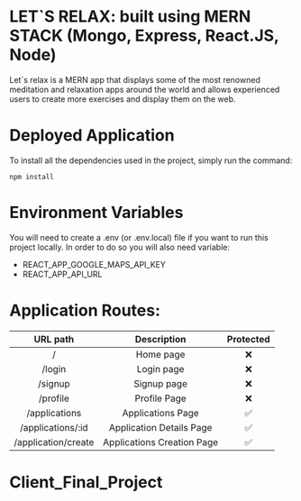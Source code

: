 # LET`S RELAX: built using MERN STACK (Mongo, Express, React.JS, Node)

Let`s relax is a MERN app that displays some of the most renowned meditation and relaxation apps around the world and allows
experienced users to create more exercises and display them on the web.

# Deployed Application

To install all the dependencies used in the project, simply run the command:

```
npm install
```

# Environment Variables

You will need to create a .env (or .env.local) file if you want to run this project locally. In order to do so you will also need variable:

- REACT_APP_GOOGLE_MAPS_API_KEY
- REACT_APP_API_URL

# Application Routes:

|              URL path               |        Description        | Protected |
| :---------------------------------: | :-----------------------: | :-------: |
|                  /                  |         Home page         |    ❌     |
|               /login                |        Login page         |    ❌     |
|               /signup               |        Signup page        |    ❌     |
|              /profile               |       Profile Page        |    ❌     |
|            /applications            |    Applications Page      |    ✅     |
|          /applications/:id          | Application Details Page  |    ✅     |
|         /application/create         | Applications Creation Page|    ✅     |

# Client_Final_Project
